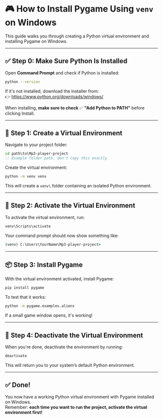 # 🎮 How to Install Pygame Using `venv` on Windows

This guide walks you through creating a Python virtual environment and installing Pygame on Windows.

---

## ✅ Step 0: Make Sure Python Is Installed

Open **Command Prompt** and check if Python is installed:

```cmd
python --version
```

If it's not installed, download the installer from:  
👉 https://www.python.org/downloads/windows/

When installing, **make sure to check** ✅ **"Add Python to PATH"** before clicking Install.

---

## 🥾 Step 1: Create a Virtual Environment

Navigate to your project folder:

```cmd
cd path\to\Mp3-player-project
:: Example folder path, don't copy this exactly
```

Create the virtual environment:

```cmd
python -m venv venv
```

This will create a `venv\` folder containing an isolated Python environment.

---

## 🧼 Step 2: Activate the Virtual Environment

To activate the virtual environment, run:

```cmd
venv\Scripts\activate
```

Your command prompt should now show something like:

```cmd
(venv) C:\Users\YourName\Mp3-player-project>
```

---

## 📦 Step 3: Install Pygame

With the virtual environment activated, install Pygame:

```cmd
pip install pygame
```

To test that it works:

```cmd
python -m pygame.examples.aliens
```

If a small game window opens, it's working!

---

## 📴 Step 4: Deactivate the Virtual Environment

When you're done, deactivate the environment by running:

```cmd
deactivate
```

This will return you to your system’s default Python environment.

---

## ✅ Done!

You now have a working Python virtual environment with Pygame installed on Windows.  
Remember: **each time you want to run the project, activate the virtual environment first!**